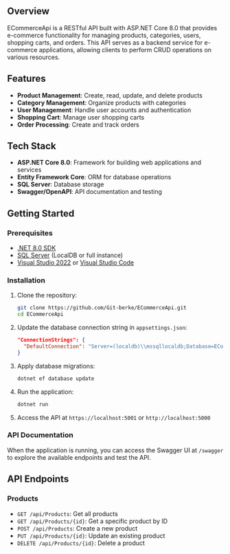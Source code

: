 ## Overview

ECommerceApi is a RESTful API built with ASP.NET Core 8.0 that provides e-commerce functionality for managing products, categories, users, shopping carts, and orders. This API serves as a backend service for e-commerce applications, allowing clients to perform CRUD operations on various resources.

## Features

- **Product Management**: Create, read, update, and delete products
- **Category Management**: Organize products with categories
- **User Management**: Handle user accounts and authentication
- **Shopping Cart**: Manage user shopping carts
- **Order Processing**: Create and track orders

## Tech Stack

- **ASP.NET Core 8.0**: Framework for building web applications and services
- **Entity Framework Core**: ORM for database operations
- **SQL Server**: Database storage
- **Swagger/OpenAPI**: API documentation and testing

## Getting Started

### Prerequisites

- [.NET 8.0 SDK](https://dotnet.microsoft.com/download/dotnet/8.0)
- [SQL Server](https://www.microsoft.com/en-us/sql-server/sql-server-downloads) (LocalDB or full instance)
- [Visual Studio 2022](https://visualstudio.microsoft.com/downloads/) or [Visual Studio Code](https://code.visualstudio.com/)

### Installation

1. Clone the repository:
   ```bash
   git clone https://github.com/Git-berke/ECommerceApi.git
   cd ECommerceApi
   ```

2. Update the database connection string in `appsettings.json`:
   ```json
   "ConnectionStrings": {
     "DefaultConnection": "Server=(localdb)\\mssqllocaldb;Database=ECommerceDb;Trusted_Connection=True;MultipleActiveResultSets=true"
   }
   ```

3. Apply database migrations:
   ```bash
   dotnet ef database update
   ```

4. Run the application:
   ```bash
   dotnet run
   ```

5. Access the API at `https://localhost:5001` or `http://localhost:5000`

### API Documentation

When the application is running, you can access the Swagger UI at `/swagger` to explore the available endpoints and test the API.

## API Endpoints

### Products

- `GET /api/Products`: Get all products
- `GET /api/Products/{id}`: Get a specific product by ID
- `POST /api/Products`: Create a new product
- `PUT /api/Products/{id}`: Update an existing product
- `DELETE /api/Products/{id}`: Delete a product
